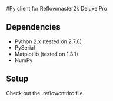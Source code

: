 #Py client for Reflowmaster2k Deluxe Pro

Dependencies
-------------

- Python 2.x   (tested on 2.7.6)
- PySerial
- Matplotlib   (tested on 1.3.1)
- NumPy


Setup
-------------

Check out the .reflowcntrlrc file.
